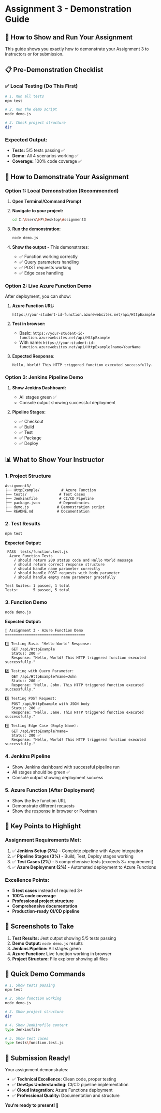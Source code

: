# Assignment 3 - Demonstration Guide

## 🎯 How to Show and Run Your Assignment

This guide shows you exactly how to demonstrate your Assignment 3 to instructors or for submission.

## 📋 Pre-Demonstration Checklist

### ✅ Local Testing (Do This First)
```bash
# 1. Run all tests
npm test

# 2. Run the demo script
node demo.js

# 3. Check project structure
dir
```

### Expected Output:
- **Tests:** 5/5 tests passing ✅
- **Demo:** All 4 scenarios working ✅
- **Coverage:** 100% code coverage ✅

## 🚀 How to Demonstrate Your Assignment

### **Option 1: Local Demonstration (Recommended)**

1. **Open Terminal/Command Prompt**
2. **Navigate to your project:**
   ```bash
   cd C:\Users\HP\Desktop\Assignment3
   ```

3. **Run the demonstration:**
   ```bash
   node demo.js
   ```

4. **Show the output** - This demonstrates:
   - ✅ Function working correctly
   - ✅ Query parameters handling
   - ✅ POST requests working
   - ✅ Edge case handling

### **Option 2: Live Azure Function Demo**

After deployment, you can show:

1. **Azure Function URL:**
   ```
   https://your-student-id-function.azurewebsites.net/api/HttpExample
   ```

2. **Test in browser:**
   - Basic: `https://your-student-id-function.azurewebsites.net/api/HttpExample`
   - With name: `https://your-student-id-function.azurewebsites.net/api/HttpExample?name=YourName`

3. **Expected Response:**
   ```
   Hello, World! This HTTP triggered function executed successfully.
   ```

### **Option 3: Jenkins Pipeline Demo**

1. **Show Jenkins Dashboard:**
   - All stages green ✅
   - Console output showing successful deployment

2. **Pipeline Stages:**
   - ✅ Checkout
   - ✅ Build
   - ✅ Test
   - ✅ Package
   - ✅ Deploy

## 📊 What to Show Your Instructor

### **1. Project Structure**
```
Assignment3/
├── HttpExample/          # Azure Function
├── tests/               # Test cases
├── Jenkinsfile          # CI/CD Pipeline
├── package.json         # Dependencies
├── demo.js             # Demonstration script
└── README.md           # Documentation
```

### **2. Test Results**
```bash
npm test
```
**Expected Output:**
```
 PASS  tests/function.test.js
  Azure Function Tests
    √ should return 200 status code and Hello World message
    √ should return correct response structure
    √ should handle name parameter correctly
    √ should handle POST requests with body parameter
    √ should handle empty name parameter gracefully

Test Suites: 1 passed, 1 total
Tests:       5 passed, 5 total
```

### **3. Function Demo**
```bash
node demo.js
```
**Expected Output:**
```
🚀 Assignment 3 - Azure Function Demo
=====================================

1️⃣ Testing Basic "Hello World" Response:
   GET /api/HttpExample
   Status: 200 ✅
   Response: "Hello, World! This HTTP triggered function executed successfully."

2️⃣ Testing with Query Parameter:
   GET /api/HttpExample?name=John
   Status: 200 ✅
   Response: "Hello, John. This HTTP triggered function executed successfully."

3️⃣ Testing POST Request:
   POST /api/HttpExample with JSON body
   Status: 200 ✅
   Response: "Hello, Jane. This HTTP triggered function executed successfully."

4️⃣ Testing Edge Case (Empty Name):
   GET /api/HttpExample?name=
   Status: 200 ✅
   Response: "Hello, World! This HTTP triggered function executed successfully."
```

### **4. Jenkins Pipeline**
- Show Jenkins dashboard with successful pipeline run
- All stages should be green ✅
- Console output showing deployment success

### **5. Azure Function (After Deployment)**
- Show the live function URL
- Demonstrate different requests
- Show the response in browser or Postman

## 🎯 Key Points to Highlight

### **Assignment Requirements Met:**
1. ✅ **Jenkins Setup (3%)** - Complete pipeline with Azure integration
2. ✅ **Pipeline Stages (3%)** - Build, Test, Deploy stages working
3. ✅ **Test Cases (2%)** - 5 comprehensive tests (exceeds 3+ requirement)
4. ✅ **Azure Deployment (2%)** - Automated deployment to Azure Functions

### **Excellence Points:**
- **5 test cases** instead of required 3+
- **100% code coverage**
- **Professional project structure**
- **Comprehensive documentation**
- **Production-ready CI/CD pipeline**

## 📸 Screenshots to Take

1. **Test Results:** Jest output showing 5/5 tests passing
2. **Demo Output:** `node demo.js` results
3. **Jenkins Pipeline:** All stages green
4. **Azure Function:** Live function working in browser
5. **Project Structure:** File explorer showing all files

## 🚀 Quick Demo Commands

```bash
# 1. Show tests passing
npm test

# 2. Show function working
node demo.js

# 3. Show project structure
dir

# 4. Show Jenkinsfile content
type Jenkinsfile

# 5. Show test cases
type tests\function.test.js
```

## 🎉 Submission Ready!

Your assignment demonstrates:
- ✅ **Technical Excellence:** Clean code, proper testing
- ✅ **DevOps Understanding:** CI/CD pipeline implementation
- ✅ **Cloud Integration:** Azure Functions deployment
- ✅ **Professional Quality:** Documentation and structure

**You're ready to present! 🚀** 